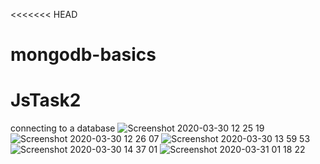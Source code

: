 <<<<<<< HEAD
# mongodb-basics

# JsTask2

 connecting to a database
 ![Screenshot 2020-03-30 12 25 19](https://user-images.githubusercontent.com/58138116/77972423-404dac00-72e9-11ea-8c1c-5726dc9953f0.png)
![Screenshot 2020-03-30 12 26 07](https://user-images.githubusercontent.com/58138116/77972441-5491a900-72e9-11ea-80fb-1c4006e8baec.png)
![Screenshot 2020-03-30 13 59 53](https://user-images.githubusercontent.com/58138116/77972449-5b202080-72e9-11ea-8c77-e447d39752a7.png)
![Screenshot 2020-03-30 14 37 01](https://user-images.githubusercontent.com/58138116/77972463-6410f200-72e9-11ea-9bf1-a1c87e63e0b3.png)
![Screenshot 2020-03-31 01 18 22](https://user-images.githubusercontent.com/58138116/77973997-c53ac480-72ed-11ea-9648-ac15aa24800c.png)
